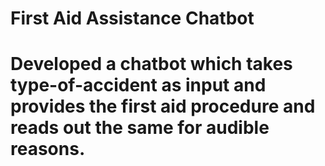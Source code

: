 # First Aid Assistance Chatbot
# Developed a chatbot which takes type-of-accident as input and provides the first aid procedure and reads out the same for audible reasons.
